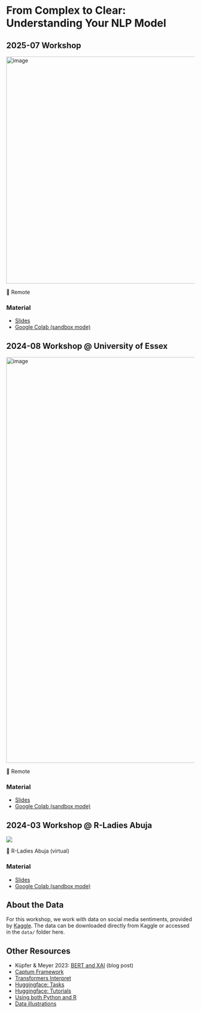 # From Complex to Clear: Understanding Your NLP Model

## 2025-07 Workshop

<img width="1079" height="605" alt="image" src="https://github.com/user-attachments/assets/da892ce1-0d23-43b7-9a08-28b84218df13" />

📍 Remote

### Material
- [Slides](https://docs.google.com/presentation/d/e/2PACX-1vQDHLuCf82h9cnHlkn7gMyzPylR_AYInSwsbbuKS_DKDoyD2E6yh7NJQLCy-qIVtP_IpovScv5unSjC/pub?start=false&loop=false&delayms=3000)
- [Google Colab (sandbox mode)](https://colab.research.google.com/drive/1za0YzyIZUjUNPA5DH6FiSK2LU1QLDkuJ?usp=sharing#offline=true&sandboxMode=true)

## 2024-08 Workshop @ University of Essex

<img width="1081" alt="image" src="https://github.com/user-attachments/assets/b6a4caee-f727-4efd-b170-2f02d64d61ee">

📍 Remote

### Material
- [Slides](https://docs.google.com/presentation/d/e/2PACX-1vRIiz8zg7VqKtK62h4VCGPXNGJ5KP8td858o0VQEMcSTWv-esYgQlVY7dBxB8J4xa6A7mIxPitj6lGT/pub?start=false&loop=false&delayms=3000)
- [Google Colab (sandbox mode)](https://colab.research.google.com/drive/14ipnARCvvpCmoZAMo63z5tZFPWn3fWDu?usp=sharing#offline=true&sandboxMode=true)

## 2024-03 Workshop @ R-Ladies Abuja

![](https://cosimameyer.com/images/talks/from_complex_to_clear.png)

📍 R-Ladies Abuja (virtual)

### Material 

- [Slides](https://bit.ly/complex-to-clear-slides-2024)
- [Google Colab (sandbox mode)](https://colab.research.google.com/drive/1K1fvclLZBrN8W_WdjDmKIYypIxVbDKpC?usp=sharing#offline=true&sandboxMode=true)
<!-- - [Jupyter notebook](https://github.com/cosimameyer/r-python-talk/blob/main/PythonistR_WiDS_2023_Workshop.ipynb)
-->

## About the Data

For this workshop, we work with data on social media sentiments, provided by [Kaggle](https://www.kaggle.com/datasets/marklvl/sentiment-labelled-sentences-data-set). The data can be downloaded directly from Kaggle or accessed in the `data/` folder here.

## Other Resources
- Küpfer & Meyer 2023: [BERT and XAI](https://www.mzes.uni-mannheim.de/socialsciencedatalab/article/bert-explainable-ai/) (blog post)
- [Captum Framework](https://captum.ai/docs/algorithms_comparison_matrix)
- [Transformers Interpret](https://github.com/cdpierse/transformers-interpret)
- [Huggingface: Tasks](https://huggingface.co/tasks)
- [Huggingface: Tutorials](https://huggingface.co/course/chapter1/1)
- [Using both Python and R](https://github.com/cosimameyer/r-python-talk)
- [Data illustrations](https://github.com/cosimameyer/illustrations)


